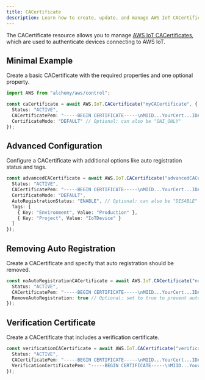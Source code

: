 ```yaml
---
title: CACertificate
description: Learn how to create, update, and manage AWS IoT CACertificates using Alchemy Cloud Control.
---
```


The CACertificate resource allows you to manage [AWS IoT CACertificates](https://docs.aws.amazon.com/iot/latest/userguide/), which are used to authenticate devices connecting to AWS IoT.

## Minimal Example

Create a basic CACertificate with the required properties and one optional property.

```ts
import AWS from "alchemy/aws/control";

const caCertificate = await AWS.IoT.CACertificate("myCACertificate", {
  Status: "ACTIVE",
  CACertificatePem: "-----BEGIN CERTIFICATE-----\nMIID...YourCert...IDAQAB\n-----END CERTIFICATE-----",
  CertificateMode: "DEFAULT" // Optional: can also be "SNI_ONLY"
});
```

## Advanced Configuration

Configure a CACertificate with additional options like auto registration status and tags.

```ts
const advancedCACertificate = await AWS.IoT.CACertificate("advancedCACertificate", {
  Status: "ACTIVE",
  CACertificatePem: "-----BEGIN CERTIFICATE-----\nMIID...YourCert...IDAQAB\n-----END CERTIFICATE-----",
  CertificateMode: "DEFAULT",
  AutoRegistrationStatus: "ENABLE", // Optional: can also be "DISABLE"
  Tags: [
    { Key: "Environment", Value: "Production" },
    { Key: "Project", Value: "IoTDevice" }
  ]
});
```

## Removing Auto Registration

Create a CACertificate and specify that auto registration should be removed.

```ts
const noAutoRegistrationCACertificate = await AWS.IoT.CACertificate("noAutoRegCACertificate", {
  Status: "ACTIVE",
  CACertificatePem: "-----BEGIN CERTIFICATE-----\nMIID...YourCert...IDAQAB\n-----END CERTIFICATE-----",
  RemoveAutoRegistration: true // Optional: set to true to prevent auto registration
});
```

## Verification Certificate

Create a CACertificate that includes a verification certificate.

```ts
const verificationCACertificate = await AWS.IoT.CACertificate("verificationCACertificate", {
  Status: "ACTIVE",
  CACertificatePem: "-----BEGIN CERTIFICATE-----\nMIID...YourCert...IDAQAB\n-----END CERTIFICATE-----",
  VerificationCertificatePem: "-----BEGIN CERTIFICATE-----\nMIID...YourVerificationCert...IDAQAB\n-----END CERTIFICATE-----"
});
```